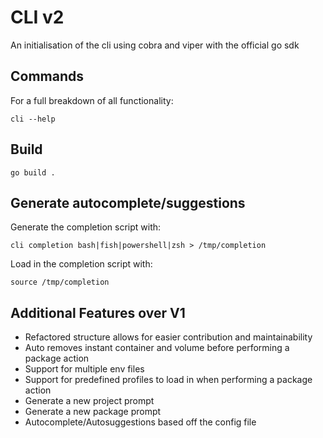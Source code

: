 # CLI v2

An initialisation of the cli using cobra and viper with the official go sdk

## Commands
For a full breakdown of all functionality:

`cli --help`

## Build
`go build .`

## Generate autocomplete/suggestions
Generate the completion script with:

`cli completion bash|fish|powershell|zsh > /tmp/completion`

Load in the completion script with:

`source /tmp/completion`

## Additional Features over V1
- Refactored structure allows for easier contribution and maintainability
- Auto removes instant container and volume before performing a package action
- Support for multiple env files
- Support for predefined profiles to load in when performing a package action
- Generate a new project prompt
- Generate a new package prompt
- Autocomplete/Autosuggestions based off the config file
